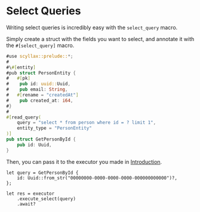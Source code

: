 # Select Queries
Writing select queries is incredibly easy with the `select_query` macro.

Simply create a struct with the fields you want to select, and annotate it with the `#[select_query]` macro.

```rust
#use scyllax::prelude::*;
#
#\#[entity]
#pub struct PersonEntity {
#	#[pk]
#    pub id: uuid::Uuid,
#    pub email: String,
#	#[rename = "createdAt"]
#    pub created_at: i64,
#}
#
#[read_query(
    query = "select * from person where id = ? limit 1",
    entity_type = "PersonEntity"
)]
pub struct GetPersonById {
    pub id: Uuid,
}
```

Then, you can pass it to the executor you made in [Introduction](../index.html).
```rust,ignore
let query = GetPersonById {
    id: Uuid::from_str("00000000-0000-0000-0000-000000000000")?,
};

let res = executor
    .execute_select(query)
    .await?
```
